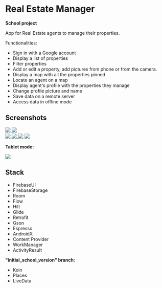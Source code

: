 # Real Estate Manager
**School project**

App for Real Estate agents to manage their properties.

Functionalities:
- Sign in with a Google account
- Display a list of properties
- Filter properties
- Add or edit a property, add pictures from phone or from the camera.
- Display a map with all the properties pinned
- Locate an agent on a map
- Display agent's profile with the properties they manage
- Change profile picture and name
- Save data on a remote server
- Access data in offline mode

## Screenshots
![](screenshots/list_properties.png).![](screenshots/property_detail.png)  
![](screenshots/add_address.png).![](screenshots/main_info.png).![](screenshots/add_pictures.png)
![](screenshots/filter.png)

**Tablet mode:**

![](screenshots/tablet.png)

## Stack
- FirebaseUI
- FirebaseStorage
- Room
- Flow
- Hilt
- Glide
- Retrofit
- Gson
- Espresso
- AndroidX
- Content Provider
- WorkManager
- ActivityResult

**"initial_school_version" branch:**
 - Koin
 - Places
 - LiveData



